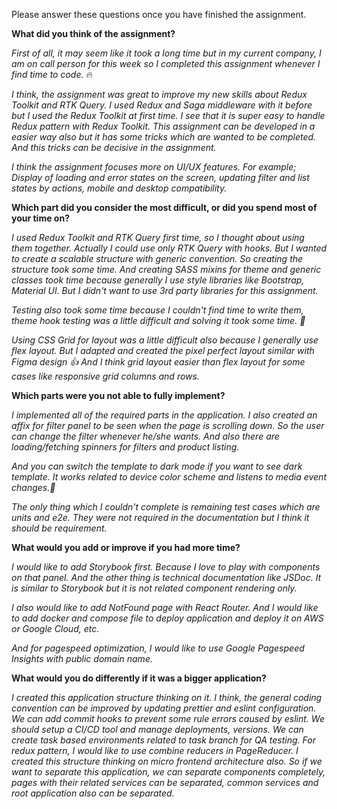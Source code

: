 Please answer these questions once you have finished the assignment.

**What did you think of the assignment?**

_First of all, it may seem like it took a long time but in my current company, I am on call person for this week so I completed this assignment whenever I find time to code._ 🔥

_I think, the assignment was great to improve my new skills about Redux Toolkit and RTK Query. I used Redux and Saga middleware with it before but I used the Redux Toolkit at first time. I see that it is super easy to handle Redux pattern with Redux Toolkit. This assignment can be developed in a easier way also but it has some tricks which are wanted to be completed. And this tricks can be decisive in the assignment._

_I think the assignment focuses more on UI/UX features. For example; Display of loading and error states on the screen, updating filter and list states by actions, mobile and desktop compatibility._

**Which part did you consider the most difficult, or did you spend most of your time on?**

_I used Redux Toolkit and RTK Query first time, so I thought about using them together. Actually I could use only RTK Query with hooks. But I wanted to create a scalable structure with generic convention. So creating the structure took some time. And creating SASS mixins for theme and generic classes took time because generally I use style libraries like Bootstrap, Material UI. But I didn't want to use 3rd party libraries for this assignment._

_Testing also took some time because I couldn't find time to write them, theme hook testing was a little difficult and solving it took some time. 🧭_

_Using CSS Grid for layout was a little difficult also because I generally use flex layout. But I adapted and created the pixel perfect layout similar with Figma design 👍 And I think grid layout easier than flex layout for some cases like responsive grid columns and rows._

**Which parts were you not able to fully implement?**

_I implemented all of the required parts in the application. I also created an affix for filter panel to be seen when the page is scrolling down. So the user can change the filter whenever he/she wants. And also there are loading/fetching spinners for filters and product listing._

_And you can switch the template to dark mode if you want to see dark template. It works related to device color scheme and listens to media event changes.🚀_

_The only thing which I couldn't complete is remaining test cases which are units and e2e. They were not required in the documentation but I think it should be requirement._

**What would you add or improve if you had more time?**

_I would like to add Storybook first. Because I love to play with components on that panel. And the other thing is technical documentation like JSDoc. It is similar to Storybook but it is not related component rendering only._

_I also would like to add NotFound page with React Router. And I would like to add docker and compose file to deploy application and deploy it on AWS or Google Cloud, etc._

_And for pagespeed optimization, I would like to use Google Pagespeed Insights with public domain name._

**What would you do differently if it was a bigger application?**

_I created this application structure thinking on it. I think, the general coding convention can be improved by updating prettier and eslint configuration. We can add commit hooks to prevent some rule errors caused by eslint. We should setup a CI/CD tool and manage deployments, versions. We can create task based environments related to task branch for QA testing. For redux pattern, I would like to use combine reducers in PageReducer. I created this structure thinking on micro frontend architecture also. So if we want to separate this application, we can separate components completely, pages with their related services can be separated, common services and root application also can be separated._
